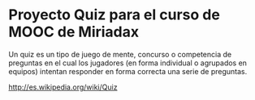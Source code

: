 # Proyecto Quiz para el curso de MOOC de Miriadax

Un quiz es un tipo de juego de mente, concurso o competencia de preguntas en el cual los jugadores (en forma individual o agrupados en equipos) intentan responder en forma correcta una serie de preguntas.

http://es.wikipedia.org/wiki/Quiz

